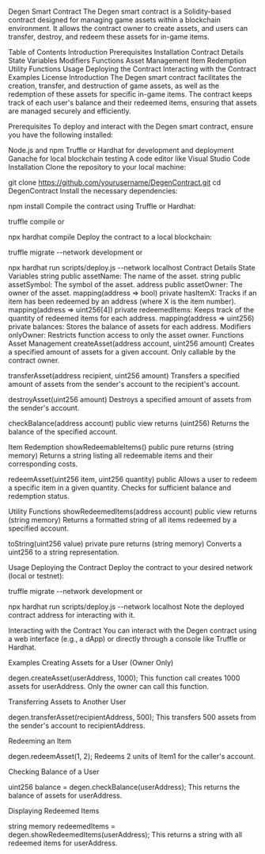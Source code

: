 Degen Smart Contract
The Degen smart contract is a Solidity-based contract designed for managing game assets within a blockchain environment. It allows the contract owner to create assets, and users can transfer, destroy, and redeem these assets for in-game items.

Table of Contents
Introduction
Prerequisites
Installation
Contract Details
State Variables
Modifiers
Functions
Asset Management
Item Redemption
Utility Functions
Usage
Deploying the Contract
Interacting with the Contract
Examples
License
Introduction
The Degen smart contract facilitates the creation, transfer, and destruction of game assets, as well as the redemption of these assets for specific in-game items. The contract keeps track of each user's balance and their redeemed items, ensuring that assets are managed securely and efficiently.

Prerequisites
To deploy and interact with the Degen smart contract, ensure you have the following installed:

Node.js and npm
Truffle or Hardhat for development and deployment
Ganache for local blockchain testing
A code editor like Visual Studio Code
Installation
Clone the repository to your local machine:


git clone https://github.com/yourusername/DegenContract.git
cd DegenContract
Install the necessary dependencies:


npm install
Compile the contract using Truffle or Hardhat:


truffle compile
or


npx hardhat compile
Deploy the contract to a local blockchain:


truffle migrate --network development
or

npx hardhat run scripts/deploy.js --network localhost
Contract Details
State Variables
string public assetName: The name of the asset.
string public assetSymbol: The symbol of the asset.
address public assetOwner: The owner of the asset.
mapping(address => bool) private hasItemX: Tracks if an item has been redeemed by an address (where X is the item number).
mapping(address => uint256[4]) private redeemedItems: Keeps track of the quantity of redeemed items for each address.
mapping(address => uint256) private balances: Stores the balance of assets for each address.
Modifiers
onlyOwner: Restricts function access to only the asset owner.
Functions
Asset Management
createAsset(address account, uint256 amount)
Creates a specified amount of assets for a given account.
Only callable by the contract owner.

transferAsset(address recipient, uint256 amount)
Transfers a specified amount of assets from the sender's account to the recipient's account.

destroyAsset(uint256 amount)
Destroys a specified amount of assets from the sender's account.

checkBalance(address account) public view returns (uint256)
Returns the balance of the specified account.

Item Redemption
showRedeemableItems() public pure returns (string memory)
Returns a string listing all redeemable items and their corresponding costs.

redeemAsset(uint256 item, uint256 quantity) public
Allows a user to redeem a specific item in a given quantity. Checks for sufficient balance and redemption status.

Utility Functions
showRedeemedItems(address account) public view returns (string memory)
Returns a formatted string of all items redeemed by a specified account.

toString(uint256 value) private pure returns (string memory)
Converts a uint256 to a string representation.

Usage
Deploying the Contract
Deploy the contract to your desired network (local or testnet):


truffle migrate --network development
or


npx hardhat run scripts/deploy.js --network localhost
Note the deployed contract address for interacting with it.

Interacting with the Contract
You can interact with the Degen contract using a web interface (e.g., a dApp) or directly through a console like Truffle or Hardhat.

Examples
Creating Assets for a User (Owner Only)

degen.createAsset(userAddress, 1000);
This function call creates 1000 assets for userAddress. Only the owner can call this function.

Transferring Assets to Another User


degen.transferAsset(recipientAddress, 500);
This transfers 500 assets from the sender's account to recipientAddress.

Redeeming an Item


degen.redeemAsset(1, 2);
Redeems 2 units of Item1 for the caller's account.

Checking Balance of a User


uint256 balance = degen.checkBalance(userAddress);
This returns the balance of assets for userAddress.

Displaying Redeemed Items

string memory redeemedItems = degen.showRedeemedItems(userAddress);
This returns a string with all redeemed items for userAddress.
